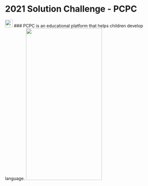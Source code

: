 # 2021 Solution Challenge - PCPC
<img width="25" heigth="25" src="https://user-images.githubusercontent.com/75411735/160313664-de1a6a0a-0d48-43c6-95ac-0842a99ddb4e.png"> 
### PCPC is an educational platform that helps children develop language.
<img width="250" height="500" src = "https://user-images.githubusercontent.com/75411735/160312456-f0db59de-02c1-49ed-b156-c8d94b3b9ea9.png">
